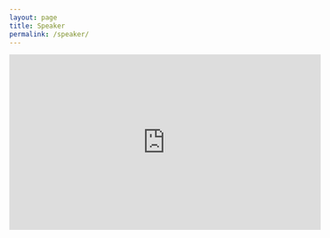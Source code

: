 ```yaml
---
layout: page
title: Speaker
permalink: /speaker/
---
```



<iframe width="560" height="315" src="https://www.youtube.com/embed/d3xKU4dXqcI" frameborder="0" allowfullscreen></iframe>

